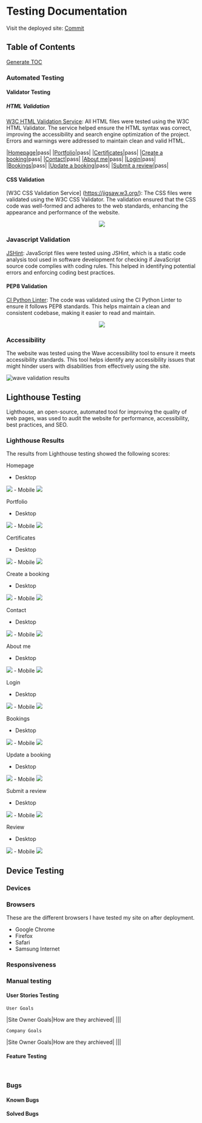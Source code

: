 # Testing Documentation

Visit the deployed site: [Commit](https://news-bytes-f757f042ac64.herokuapp.com/)

## Table of Contents

[Generate TOC](https://ecotrust-canada.github.io/markdown-toc/)

### Automated Testing

#### Validator Testing

##### HTML Validation

[W3C HTML Validation Service](https://validator.w3.org/): All HTML files were tested using the W3C HTML Validator. The service helped ensure the HTML syntax was correct, improving the accessibility and search engine optimization of the project. Errors and warnings were addressed to maintain clean and valid HTML.

|[Homepage](https://validator.w3.org/nu/?doc=https%3A%2F%2Fconsulting-d8d637d4e865.herokuapp.com%2F)|pass|
|[Portfolio](https://validator.w3.org/nu/?doc=https%3A%2F%2Fconsulting-d8d637d4e865.herokuapp.com%2Fportfolio%2F)|pass|
|[Certificates](https://validator.w3.org/nu/?doc=https%3A%2F%2Fconsulting-d8d637d4e865.herokuapp.com%2Fcertificates%2F)|pass|
|[Create a booking](https://validator.w3.org/nu/?doc=https%3A%2F%2Fconsulting-d8d637d4e865.herokuapp.com%2Fcreate_booking%2F)|pass|
|[Contact](https://validator.w3.org/nu/?doc=https%3A%2F%2Fconsulting-d8d637d4e865.herokuapp.com%2Fcontact%2F)|pass|
|[About me](https://validator.w3.org/nu/?doc=https%3A%2F%2Fconsulting-d8d637d4e865.herokuapp.com%2Fabout_me%2F)|pass|
|[Login](https://validator.w3.org/nu/?doc=https%3A%2F%2Fconsulting-d8d637d4e865.herokuapp.com%2Flogin%2F)|pass|
|[Bookings](https://validator.w3.org/nu/?doc=https%3A%2F%2Fconsulting-d8d637d4e865.herokuapp.com%2Fbookings%2F)|pass|
|[Update a booking]()|pass|
|[Submit a review](https://consulting-d8d637d4e865.herokuapp.com/consultants/1/reviews/submit/)|pass|

#### CSS Validation

[W3C CSS Validation Service] (https://jigsaw.w3.org/): The CSS files were validated using the W3C CSS Validator. The validation ensured that the CSS code was well-formed and adheres to the web standards, enhancing the appearance and performance of the website.

<div align="center"><img src="assets/images/readme/testing/css/css.webp"></div>

### Javascript Validation

[JSHint](https://jshint.com/): JavaScript files were tested using JSHint, which is a static code analysis tool used in software development for checking if JavaScript source code complies with coding rules. This helped in identifying potential errors and enforcing coding best practices.

#### PEP8 Validation

[CI Python Linter](https://pep8ci.herokuapp.com/): The code was validated using the CI Python Linter to ensure it follows PEP8 standards. This helps maintain a clean and consistent codebase, making it easier to read and maintain.

<div align="center"><img src="assets/images/readme/testing/py/apps.webp"></div>

### Accessibility

The website was tested using the Wave accessibility tool to ensure it meets accessibility standards. This tool helps identify any accessibility issues that might hinder users with disabilities from effectively using the site.

<img src="assets/images/readme/testing/wave.webp" alt="wave validation results">

## Lighthouse Testing

Lighthouse, an open-source, automated tool for improving the quality of web pages, was used to audit the website for performance, accessibility, best practices, and SEO.

### Lighthouse Results

The results from Lighthouse testing showed the following scores:

Homepage

- Desktop
<img src="assets/images/readme/testing/lighthouse/home_desktop.webp">
- Mobile
<img src="assets/images/readme/testing/lighthouse/home_mobile.webp">

Portfolio

- Desktop
<img src="assets/images/readme/testing/lighthouse/portfolio_desktop.webp">
- Mobile
<img src="assets/images/readme/testing/lighthouse/portfolio_mobile.webp">

Certificates

- Desktop
<img src="assets/images/readme/testing/lighthouse/cerificates_desktop.webp">
- Mobile
<img src="assets/images/readme/testing/lighthouse/certicates_mobile.webp">


Create a booking

- Desktop
<img src="assets/images/readme/testing/lighthouse/create_booking_desktop.webp">
- Mobile
<img src="assets/images/readme/testing/lighthouse/create_booking_mobile.webp">


Contact

- Desktop
<img src="assets/images/readme/testing/lighthouse/contact_desktop.webp">
- Mobile
<img src="assets/images/readme/testing/lighthouse/contact_mobile.webp">


About me

- Desktop
<img src="assets/images/readme/testing/lighthouse/about_desktop.webp">
- Mobile
<img src="assets/images/readme/testing/lighthouse/about_mobile.webp">


Login

- Desktop
<img src="assets/images/readme/testing/lighthouse/login_desktop.webp">
- Mobile
<img src="assets/images/readme/testing/lighthouse/login_mobile.webp">


Bookings

- Desktop
<img src="assets/images/readme/testing/lighthouse/bookings_desktop.webp">
- Mobile
<img src="assets/images/readme/testing/lighthouse/bookings_mobile.webp">


Update a booking

- Desktop
<img src="assets/images/readme/testing/lighthouse/admin_desktop.webp">
- Mobile
<img src="assets/images/readme/testing/lighthouse/admin_mobile.webp">


Submit a review

- Desktop
<img src="assets/images/readme/testing/lighthouse/submit_desktop.webp">
- Mobile
<img src="assets/images/readme/testing/lighthouse/submit_mobile.webp">

Review

- Desktop
<img src="assets/images/readme/testing/lighthouse/review_desktop.webp">
- Mobile
<img src="assets/images/readme/testing/lighthouse/review_mobile.webp">

## Device Testing

### Devices

### Browsers

These are the different browsers I have tested my site on after deployment.

- Google Chrome
- Firefox
- Safari
- Samsung Internet

### Responsiveness


### Manual testing

#### User Stories Testing

`User Goals`

|Site Owner Goals|How are they archieved|
|||

`Company Goals`

|Site Owner Goals|How are they archieved|
|||

#### Feature Testing

<br>

### Bugs

#### Known Bugs

#### Solved Bugs

